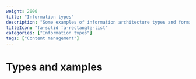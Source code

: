 ```yaml
---
weight: 2000
title: "Information types"
description: "Some examples of information architecture types and formats"
titleIcon: "fa-solid fa-rectangle-list"
categories: ["Information types"]
tags: ["Content management"]
---
```


# Types and xamples